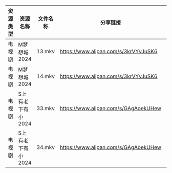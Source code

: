 | 资源类型 | 资源名称        | 文件名称   | 分享链接                                 | 更新时间                |
| ---- | ----------- | ------ | ------------------------------------ | ------------------- |
| 电视剧  | M梦想城2024    | 13.mkv | https://www.alipan.com/s/3krVYvJuSK6 | 2024-07-18 00:05:48 |
| 电视剧  | M梦想城2024    | 14.mkv | https://www.alipan.com/s/3krVYvJuSK6 | 2024-07-18 00:05:47 |
| 电视剧  | S上有老下有小2024 | 33.mkv | https://www.alipan.com/s/GAgAoekUHew | 2024-07-18 00:06:02 |
| 电视剧  | S上有老下有小2024 | 34.mkv | https://www.alipan.com/s/GAgAoekUHew | 2024-07-18 00:06:02 |
